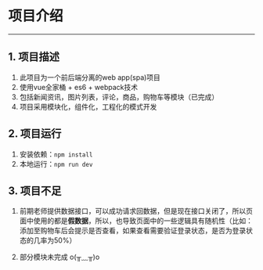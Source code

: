 # 项目介绍
----
## 1. 项目描述
1. 此项目为一个前后端分离的web app(spa)项目
2. 使用vue全家桶 + es6 + webpack技术
3. 包括新闻资讯，图片列表，评论，商品，购物车等模块（已完成）
4. 项目采用模块化，组件化，工程化的模式开发

## 2. 项目运行
1. 安装依赖：`npm install`
2. 本地运行：`npm run dev`

## 3. 项目不足
1. 前期老师提供数据接口，可以成功请求回数据，但是现在接口关闭了，所以页面中使用的都是**假数据**，所以，也导致页面中的一些逻辑具有随机性（比如：添加至购物车后会提示是否查看，如果查看需要验证登录状态，是否为登录状态的几率为50%）

2. 部分模块未完成 o(╥﹏╥)o
